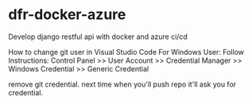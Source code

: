 # dfr-docker-azure
Develop django restful api with docker and azure ci/cd

How to change git user in Visual Studio Code
For Windows User:
Follow Instructions:
Control Panel >> User Account >> Credential Manager >> Windows Credential >> Generic Credential

remove git credential.
next time when you'll push repo it'll ask you for credential.
